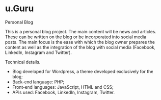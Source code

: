 # u.Guru
Personal Blog

This is a personal blog project. The main content will be news and articles. These can be written on the blog or be incorporated into social media posts. The main focus is the ease with which the blog owner prepares the content as well as the integration of the blog with social media (Facebook, LinkedIn, Instagram and Twitter).

Technical details.

- Blog developed for Wordpress, a theme developed exclusively for the blog;
- Back-end language: PHP;
- Front-end languages: JavaScript, HTML and CSS;
- APIs used: Facebook, LinkedIn, Instagram, Twitter.
